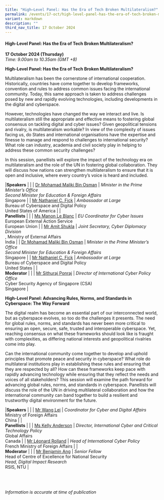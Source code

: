 ```yaml
---
title: "High–Level Panel: Has the Era of Tech Broken Multilateralism?"
permalink: /events/17-oct/high-level-panel-has-the-era-of-tech-broken-multilateralism/
variant: markdown
description: ""
third_nav_title: 17 October 2024
---
```

#### **High-Level Panel: Has the Era of Tech Broken Multilateralism?**

**17 October 2024 (Thursday)**  
*Time: 9.00am to 10.35am (GMT +8)*

**High-Level Panel: Has the Era of Tech Broken Multilateralism?**

Multilateralism has been the cornerstone of international cooperation. Historically, countries have come together to develop frameworks, convention and rules to address common issues facing the international community. Today, this same approach is taken to address challenges posed by new and rapidly evolving technologies, including developments in the digital and cyberspace. 

However, technologies have changed the way we interact and live. Is multilateralism still the appropriate and effective means to fostering global consensus on tackling digital and cyber issues? Given geopolitical tensions and rivalry, is multilateralism workable? In view of the complexity of issues facing us, do States and international organisations have the expertise and finesse to manage and respond to challenges to international security? What role can industry, academia and civil society play in helping to address these common security challenges? 

In this session, panellists will explore the impact of the technology era on multilateralism and the role of the UN in fostering global collaboration. They will discuss how nations can strengthen multilateralism to ensure that it is open and inclusive, where every country’s voice is heard and included. 

|**Speakers**          |                                                              |
| [Dr Mohamad Maliki Bin Osman](/speakers/dr-mohamad-maliki-bin-osman/)  | *Minister in the Prime Minister’s Office*<br>*Second Minister for Education &amp; Foreign Affairs* <br>Singapore      |
| [Mr Nathaniel C. Fick](/speakers/mr-nathaniel-fick/)  | *Ambassador at Large* <br>Bureau of Cyberspace and Digital Policy <br>United States of America      |
|<br>**Panellists**          |                                                              |
| [Ms Manon Le Blanc](/speakers/ms-manon-le-blanc/)  | *EU Coordinator for Cyber Issues* <br>European External Action Service <br>European Union      |
| [Mr Amit Shukla](/speakers/amit-shukla/)  | *Joint Secretary, Cyber Diplomacy Division* <br>, Ministry of External Affairs<br>India      |
| [Dr Mohamad Maliki Bin Osman](/speakers/dr-mohamad-maliki-bin-osman/)  | *Minister in the Prime Minister’s Office*<br>*Second Minister for Education &amp; Foreign Affairs* <br>Singapore      |
| [Mr Nathaniel C. Fick](/speakers/mr-nathaniel-fick/)  | *Ambassador at Large* <br>Bureau of Cyberspace and Digital Policy <br>United States      |
|<br>**Moderator**          |                                                              |
| [Mr Sithuraj Ponraj](/speakers/mr-sithuraj-ponraj/)  | *Director of International Cyber Policy Office* <br>Cyber Security Agency of Singapore (CSA) <br>Singapore      |

**High-Level Panel: Advancing Rules, Norms, and Standards in Cyberspace: The Way Forward**

The digital realm has become an essential part of our interconnected world, but as cyberspace evolves, so too do the challenges it presents. The need for global rules, norms, and standards has never been more critical to ensuring an open, secure, safe, trusted and interoperable cyberspace. Yet, reaching consensus on what these frameworks should look like is fraught with complexities, as differing national interests and geopolitical rivalries come into play.

Can the international community come together to develop and uphold principles that promote peace and security in cyberspace? What role do multilateral institutions play in establishing these rules and ensuring that they are respected by all? How can these frameworks keep pace with rapidly advancing technology while ensuring that they reflect the needs and voices of all stakeholders?
This session will examine the path forward for advancing global rules, norms, and standards in cyberspace. Panellists will discuss the role of the UN in driving multilateral collaboration and how the international community can band together to build a resilient and trustworthy digital environment for the future.

|**Speakers**          |                                                              |
| [Mr Wang Lei](/speakers/wang-lei/)  | *Coordinator for Cyber and Digital Affairs* <br>Ministry of Foreign Affairs <br>China      |
|<br>**Panellists**          |                                                              |
| [Ms Kelly Anderson](/speakers/ms-kelly-anderson/)  | *Director, International Cyber and Critical Technology Policy* <br>Global Affairs <br>Canada      |
| [Mr Léonard Rolland](/speakers/mr-leonard-rolland/)  | *Head of International Cyber Policy* <br>French Ministry of Foreign Affairs      |
|<br>**Moderator**          |                                                              |
| [Mr Benjamin Ang](/speakers/mr-benjamin-ang/)  | *Senior Fellow* <br>Head of Centre of Excellence for National Security <br>*Head, Digital Impact Research*<br> RSIS, NTU      |

<br><br><br>
*Information is accurate at time of publication*